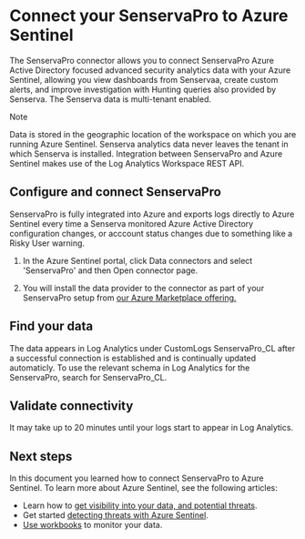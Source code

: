 # Connect your SenservaPro to Azure Sentinel 



The SenservaPro connector allows you to connect SenservaPro Azure Active Directory focused advanced security analytics data with your Azure Sentinel, allowing you view dashboards from Senservaa, create custom alerts, and improve investigation with Hunting queries also provided by Senserva. The Senserva data is multi-tenant enabled. 


> [!NOTE]
>Data is stored in the geographic location of the workspace on which you are running Azure Sentinel.
>Senserva analytics data never leaves the tenant in which Senserva is installed.
>Integration between SenservaPro and Azure Sentinel makes use of the Log Analytics Workspace REST API.

## Configure and connect SenservaPro 

SenservaPro is fully integrated into Azure and exports logs directly to Azure Sentinel every time a Senserva monitored Azure Active Directory configuration changes, or acccount status changes due to something like a Risky User warning.
1. In the Azure Sentinel portal, click Data connectors and select 'SenservaPro' and then Open connector page.

2. You will install the data provider to the connector as part of your SenservaPro setup from [our Azure Marketplace offering.](https://azuremarketplace.microsoft.com/en-us/marketplace/apps/senservallc.senserva)


## Find your data

The data appears in Log Analytics under CustomLogs SenservaPro_CL after a successful connection is established and is continually updated automaticly. To use the relevant schema in Log Analytics for the SenservaPro, search for SenservaPro_CL.

## Validate connectivity
It may take up to 20 minutes until your logs start to appear in Log Analytics. 


## Next steps
In this document you learned how to connect SenservaPro to Azure Sentinel. To learn more about Azure Sentinel, see the following articles:
- Learn how to [get visibility into your data, and potential threats](quickstart-get-visibility.md).
- Get started [detecting threats with Azure Sentinel](tutorial-detect-threats-built-in.md).
- [Use workbooks](tutorial-monitor-your-data.md) to monitor your data.

